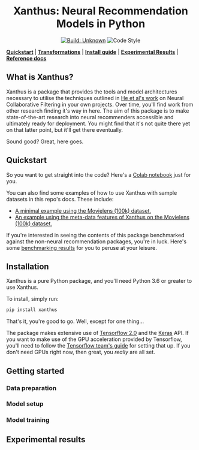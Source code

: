 <h1 align="center">Xanthus: Neural Recommendation Models in Python</h1>

<p align="center">
<a href="https://github.com/markdouthwaite/xanthus/actions"><img alt="Build: Unknown" src="https://github.com/markdouthwaite/xanthus/workflows/Build/badge.svg"></a>
<img alt="Code Style" src="https://img.shields.io/badge/code%20style-black-000000.svg">
</p>

[**Quickstart**](#quickstart)
| [**Transformations**](#transformations)
| [**Install guide**](#installation)
| [**Experimental Results**](#experimental-results)
| [**Reference docs**]()

## What is Xanthus?

Xanthus is a package that provides the tools and model architectures necessary to 
utilise the techniques outlined in [He et al's work]() on Neural Collaborative Filtering in 
your own projects. Over time, you'll find work from other research finding it's way in
here. The aim of this package is to make state-of-the-art research into neural 
recommenders accessible and ultimately ready for deployment. You might find that it's 
not quite there yet on that latter point, but it'll get there eventually.

Sound good? Great, here goes.

## Quickstart

So you want to get straight into the code? Here's a [Colab notebook]() just for you.

You can also find some examples of how to use Xanthus with sample datasets in this
repo's docs. These include:

* [A minimal example using the Movielens (100k) dataset.]()
* [An example using the meta-data features of Xanthus on the Movielens (100k) dataset.]()

If you're interested in seeing the contents of this package benchmarked against the 
non-neural recommendation packages, you're in luck. Here's some [benchmarking results]() 
for you to peruse at your leisure.

## Installation

Xanthus is a pure Python package, and you'll need Python 3.6 or greater to use Xanthus.

To install, simply run:

```bash
pip install xanthus
```

That's it, you're good to go. Well, except for one thing...

The package makes extensive use of [Tensorflow 2.0]() and the [Keras]() API. If
you want to make use of the GPU acceleration provided by Tensorflow, you'll need to 
follow the [Tensorflow team's guide]() for setting that up. If you don't need GPUs
right now, then great, you _really_ are all set.

## Getting started

### Data preparation

### Model setup

### Model training

## Experimental results
